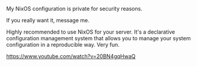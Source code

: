 My NixOS configuration is private for security reasons.

If you really want it, message me.

Highly recommended to use NixOS for your server. It's a declarative configuration management system that allows you to manage your system configuration in a reproducible way. Very fun.

https://www.youtube.com/watch?v=20BN4gqHwaQ